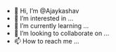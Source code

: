- 👋 Hi, I’m @Ajaykashav
- 👀 I’m interested in ...
- 🌱 I’m currently learning ...
- 💞️ I’m looking to collaborate on ...
- 📫 How to reach me ...

<!---
Ajaykashav/Ajaykashav is a ✨ special ✨ repository because its `README.md` (this file) appears on your GitHub profile.
You can click the Preview link to take a look at your changes.
--->
